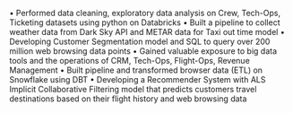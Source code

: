 •	Performed data cleaning, exploratory data analysis on Crew, Tech-Ops, Ticketing datasets using python on Databricks
•	Built a pipeline to collect weather data from Dark Sky API and METAR data for Taxi out time model
•	Developing Customer Segmentation model and SQL to query over 200 million web browsing data points 
•	Gained valuable exposure to big data tools and the operations of CRM, Tech-Ops, Flight-Ops, Revenue Management
•	Built pipeline and transformed browser data (ETL) on Snowflake using DBT
•	Developing a Recommender System with ALS Implicit Collaborative Filtering model that predicts customers travel destinations based on their flight history and web browsing data
